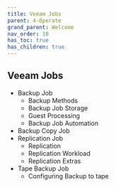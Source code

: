 ```yaml
---
title: Veeam Jobs
parent: 4-Operate
grand_parent: Welcome
nav_order: 10
has_toc: true
has_children: true
---
```


## Veeam Jobs

* Backup Job
  * Backup Methods
  * Backup Job Storage
  * Guest Processing
  * Backup Job Automation
* Backup Copy Job
* Replication Job
  * Replication
  * Replication Workload
  * Replication Extras
* Tape Backup Job
  * Configuring Backup to tape
